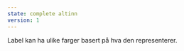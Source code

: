 ```yaml
---
state: complete altinn
version: 1
---
```


Label kan ha ulike farger basert på hva den representerer.
